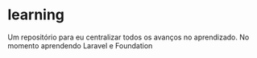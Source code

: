 learning
========

Um repositório para eu centralizar todos os avanços no aprendizado. No momento aprendendo Laravel e Foundation
